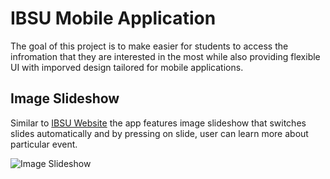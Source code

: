 # IBSU Mobile Application

The goal of this project is to make easier for students to access the infromation that they are interested in the most while also providing flexible UI with imporved design tailored for mobile applications.


## Image Slideshow

Similar to [IBSU Website](https://ibsu.edu.ge/) the app features image slideshow that switches slides automatically and by pressing on slide, user can learn more about particular event.

![Image Slideshow](https://github.com/TG721/IBSU_Android-_App/assets/85778941/1d2f7580-f957-4203-988c-10fe93b83aa9)
